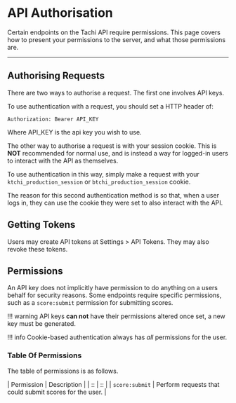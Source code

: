 # API Authorisation

Certain endpoints on the Tachi API require permissions.
This page covers how to present your permissions to the server, and what those permissions are.

*****

## Authorising Requests

There are two ways to authorise a request. The first one involves API keys.

To use authentication with a request, you should set a HTTP header of:

```
Authorization: Bearer API_KEY
```

Where API_KEY is the api key you wish to use.

The other way to authorise a request is with your session cookie. This is **NOT** recommended
for normal use, and is instead a way for logged-in users to interact with the API as themselves.

To use authentication in this way, simply make a request with your `ktchi_production_session` or
`btchi_production_session` cookie.

The reason for this second authentication method is so that, when a user logs in, they can use
the cookie they were set to also interact with the API.

## Getting Tokens

Users may create API tokens at Settings > API Tokens. They may also revoke these tokens.

## Permissions

An API key does not implicitly have permission to do anything on a users behalf for security reasons.
Some endpoints require specific permissions, such as a `score:submit` permission for submitting scores.

!!! warning
	API keys **can not** have their permissions altered once set, a new key must be generated.

!!! info
	Cookie-based authentication always has *all* permissions for the user.

### Table Of Permissions

The table of permissions is as follows.

| Permission | Description |
| :: | :: |
| `score:submit` | Perform requests that could submit scores for the user. |